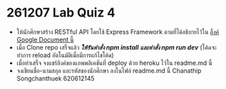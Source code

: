 # 261207 Lab Quiz 4

- ให้นักศึกษาสร้าง RESTful API โดยใช้ Express Framework ตามที่ได้อธิบายไว้ใน [ลิ้งค์ Google Document นี้](https://docs.google.com/document/d/1_U-EvJXLMlaz046yWOIrxLo6EbarQ3VXYiEVRpFRcpo/edit?usp=sharing)
- เมื่อ Clone repo เสร็จแล้ว **_ให้รันคำสั่ง npm install และคำสั่ง npm run dev_** (โค้ดจะทำการ reload อัตโนมัติเมื่อมีการแก้ไขโค้ด)
- เมื่อทำเสร็จ จงแชร์ลิงค์ของแอพพลิเคชันที่ deploy ด้วย heroku ไว้ใน readme.md นี้
- จงเขียนชื่อ-นามสกุล และรหัสของนักศึกษา ลงในไฟล์ readme.md นี้
  Chanathip Songchanthuek 620612145
